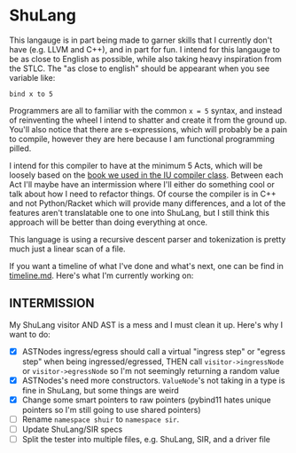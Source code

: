 # ShuLang
This langauge is in part being made to garner skills that I currently don't have (e.g. LLVM and C++), and in part for fun. I intend for this langauge to be as close to English as possible, while also taking heavy inspiration from the STLC. The "as close to english" should be appearant when you see variable like:

```
bind x to 5
```

Programmers are all to familiar with the common `x = 5` syntax, and instead of reinventing the wheel I intend to shatter and create it from the ground up. You'll also notice that there are s-expressions, which will probably be a pain to compile, however they are here because I am functional programming pilled.

I intend for this compiler to have at the minimum 5 Acts, which will be loosely based on the [book we used in the IU compiler class](https://github.com/IUCompilerCourse/Essentials-of-Compilation). Between each Act I'll maybe have an intermission where I'll either do something cool or talk about how I need to refactor things. Of course the compiler is in C++ and not Python/Racket which will provide many differences, and a lot of the features aren't translatable one to one into ShuLang, but I still think this approach will be better than doing everything at once.

This language is using a recursive descent parser and tokenization is pretty much just a linear scan of a file.

If you want a timeline of what I've done and what's next, one can be find in [timeline.md](timeline.md). Here's what I'm currently working on:

## INTERMISSION

My ShuLang visitor AND AST is a mess and I must clean it up. Here's why I want to do:
- [x] ASTNodes ingress/egress should call a virtual "ingress step" or "egress step" when being ingressed/egressed, THEN call `visitor->ingressNode` or `visitor->egressNode` so I'm not seemingly returning a random value
- [x] ASTNodes's need more constructors. `ValueNode`'s not taking in a type is fine in ShuLang, but some things are weird
- [x] Change some smart pointers to raw pointers (pybind11 hates unique pointers so I'm still going to use shared pointers)
- [ ] Rename `namespace shuir` to `namespace sir`.
- [ ] Update ShuLang/SIR specs
- [ ] Split the tester into multiple files, e.g. ShuLang, SIR, and a driver file